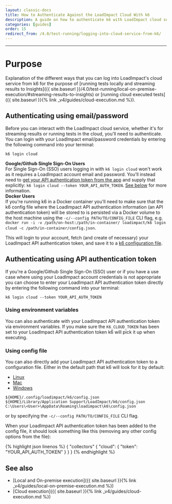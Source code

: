 ```yaml
---
layout: classic-docs
title: How to Authenticate Against the LoadImpact Cloud With k6
description: A guide on how to authenticate k6 with LoadImpact cloud service when running load tests from the command line/locally.
categories: [guides]
order: 15
redirect_from: /4.0/test-running/logging-into-cloud-service-from-k6/
---
```


***

# Purpose

Explanation of the different ways that you can log into LoadImpact's cloud service from k6 for the purpose of [running tests locally and streaming results to Insights]({{ site.baseurl }}/4.0/test-running/local-on-premise-execution/#streaming-results-to-insights) or [running cloud executed tests]({{ site.baseurl }}{% link _v4/guides/cloud-execution.md %}).

## Authenticating using email/password

Before you can interact with the LoadImpact cloud service, whether it's for streaming results or running tests in the cloud, you'll need to authenticate. You can login with your LoadImpact email/password credentials by entering the following command into your terminal:

`k6 login cloud`

<div class="callout callout-warning" role="alert">
    <b>Google/Github Single Sign-On Users</b><br>
    For Single Sign-On (SSO) users logging in with <code>k6 login cloud</code> won't work as it requires a LoadImpact account email and password. You'll instead need to <a href="https://app.loadimpact.com/account/token">get your API authentication token from the app</a> and supply that explicitly: <code>k6 login cloud --token YOUR_API_AUTH_TOKEN</code>. <a href="#authenticating-using-api-authentication-token">See below</a> for more information.
</div>

<div class="callout callout-warning" role="alert">
    <b>Docker Users</b><br>
    If you're running k6 in a Docker container you'll need to make sure that the k6 config file where the LoadImpact API authentication information (an API authentication token) will be stored to is persisted via a Docker volume to the host machine using the <code>-c/--config PATH/TO/CONFIG_FILE</code> CLI flag, e.g. <code>docker run -i -v /path/on-host:/path/in-container/ loadimpact/k6 login cloud -c /path/in-container/config.json</code>.
</div>

This will login to your account, fetch (and create of necessary) your LoadImpact API authentication token, and save it to a [k6 configuration file](#using-config-file).

## Authenticating using API authentication token

If you're a Google/Github Single Sign-On (SSO) user or if you have a use case where using your LoadImpact account credentials is not appropriate you can choose to enter your LoadImpact API authentication token directly by entering the following command into your terminal:

`k6 login cloud --token YOUR_API_AUTH_TOKEN`

### Using environment variables

You can also authenticate with your LoadImpact API authentication token via environment variables. If you make sure the `K6_CLOUD_TOKEN` has been set to your LoadImpact API authentication token k6 will pick it up when executing.

### Using config file

You can also directly add your LoadImpact API authentication token to a configuration file. Either in the default path that k6 will look for it by default:

<div class="row platform-tabs">
    <div class="col-12">
        <ul class="nav nav-pills mb-3" role="tablist">
            <li class="nav-item">
                <a class="nav-link active" id="platform-tabs-link-linux" data-toggle="pill" href="#platform-tabs-content-linux" role="tab">Linux</a>
            </li>
            <li class="nav-item">
                <a class="nav-link" id="platform-tabs-link-macos" data-toggle="pill" href="#platform-tabs-content-macos" role="tab">Mac</a>
            </li>
            <li class="nav-item">
                <a class="nav-link" id="platform-tabs-link-windows" data-toggle="pill" href="#platform-tabs-content-windows" role="tab">Windows</a>
            </li>
        </ul>
        <div class="tab-content">
            <div class="tab-pane fade show active" id="platform-tabs-content-linux" role="tabpanel" aria-labelledby="platform-tabs-link-linux">
                <code>${HOME}/.config/loadimpact/k6/config.json</code>
            </div>
            <div class="tab-pane fade" id="platform-tabs-content-macos" role="tabpanel" aria-labelledby="platform-tabs-link-macos">
                <code>${HOME}/Library/Application Support/LoadImpact/k6/config.json</code>
            </div>
            <div class="tab-pane fade" id="platform-tabs-content-windows" role="tabpanel" aria-labelledby="platform-tabs-link-windows">
                <code>C:\Users\&lt;User&gt;\AppData\Roaming\loadimpact\k6\config.json</code>
            </div>
        </div>
    </div>
</div>

or by specifying the `-c/--config PATH/TO/CONFIG_FILE` CLI flag.

When your LoadImpact API authentication token has been added to the config file, it should look something like this (removing any other config options from the file):

{% highlight json linenos %}
{
    "collectors" {
        "cloud": {
            "token": "YOUR_API_AUTH_TOKEN"
        }
    }
}
{% endhighlight %}

## See also
- [Local and On-premise execution]({{ site.baseurl }}{% link _v4/guides/local-on-premise-execution.md %})
- [Cloud execution]({{ site.baseurl }}{% link _v4/guides/cloud-execution.md %})
<!--stackedit_data:
eyJoaXN0b3J5IjpbLTE1MzE4OTIyOF19
-->
